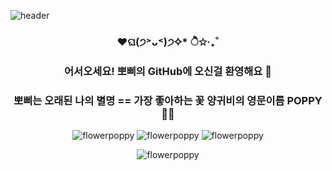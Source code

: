 ![header](https://capsule-render.vercel.app/api?type=waving&color=auto&height=300&section=header&text=✧*˚뽀삐의GitHub˚*✧&capsule%20render&fontSize=60)

<div align="center">
  
  ### ♥ଘ(੭˃ᴗ˂)੭✧* ੈ✩‧₊˚
  ### 어서오세요! 뽀삐의 GitHub에 오신걸 환영해요 👋
  ### 뽀삐는 오래된 나의 별명 == 가장 좋아하는 꽃 양귀비의 영문이름 POPPY 👯🌱   
  
  ![flowerpoppy](https://res.cloudinary.com/dygttvrql/image/upload/v1635739624/portfolio_img/pavicon_laws30.png)
  ![flowerpoppy](https://res.cloudinary.com/dygttvrql/image/upload/v1635779877/portfolio_img/pavicons_lqjinu.png)
  ![flowerpoppy](https://res.cloudinary.com/dygttvrql/image/upload/v1635780694/portfolio_img/pro_li_x0wgw1.png)   

  ![flowerpoppy](https://res.cloudinary.com/dygttvrql/image/upload/v1667876520/another/1486335211588_uzj30s.jpg)
</div>


<!--
![flowerpoppy](https://res.cloudinary.com/dygttvrql/image/upload/v1635739624/portfolio_img/logo_kdzuid.png)
**K-POPPY/K-POPPY** is a ✨ _special_ ✨ repository because its `README.md` (this file) appears on your GitHub profile.

Here are some ideas to get you started:

- 🔭 I’m currently working on ...
- 🌱 I’m currently learning ...
- 👯 I’m looking to collaborate on ...
- 🤔 I’m looking for help with ...
- 💬 Ask me about ...
- 📫 How to reach me: ...
- 😄 Pronouns: ...
- ⚡ Fun fact: ...
-->
